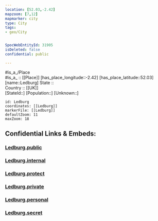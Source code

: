 ```yaml
---
location: [52.03,-2.42] 
mapzoom: [7,12] 
mapmarker: city 
type: City
tags:
- geo/City


SpocWebEntityId: 31905
isDeleted: false
confidential: public

---
```

#is_a_/Place  
#is_a_ :: [[Place]] 
[has_place_longitude::-2.42] 
[has_place_latitude::52.03] 
[name::Ledburg] 
State ::  
Country :: [[UK]]  
[StateId::] 
[Population::] 
[Unknown::] 


```leaflet
id: Ledburg
coordinates: [[Ledburg]] 
markerFile: [[Ledburg]] 
defaultZoom: 11 
maxZoom: 18
```


## Confidential Links & Embeds: 

### [Ledburg.public](/_public/\Earth\Continent\Europe\Europe~North\UK\England\Regions~England\West_Midlands,Region\Herefordshire\cities~HerefordshireLedburg.public.md) 

### [Ledburg.internal](/_internal/\Earth\Continent\Europe\Europe~North\UK\England\Regions~England\West_Midlands,Region\Herefordshire\cities~HerefordshireLedburg.internal.md) 

### [Ledburg.protect](/_protect/\Earth\Continent\Europe\Europe~North\UK\England\Regions~England\West_Midlands,Region\Herefordshire\cities~HerefordshireLedburg.protect.md) 

### [Ledburg.private](/_private/\Earth\Continent\Europe\Europe~North\UK\England\Regions~England\West_Midlands,Region\Herefordshire\cities~HerefordshireLedburg.private.md) 

### [Ledburg.personal](/_personal/\Earth\Continent\Europe\Europe~North\UK\England\Regions~England\West_Midlands,Region\Herefordshire\cities~HerefordshireLedburg.personal.md) 

### [Ledburg.secret](/_secret/\Earth\Continent\Europe\Europe~North\UK\England\Regions~England\West_Midlands,Region\Herefordshire\cities~HerefordshireLedburg.secret.md)

